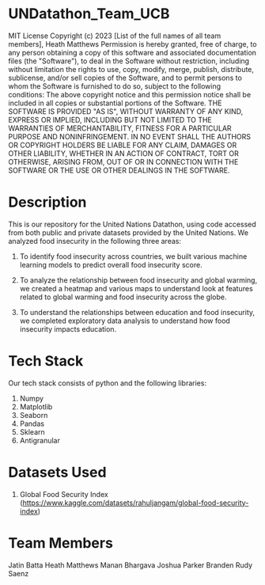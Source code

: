 # UNDatathon_Team_UCB
MIT License
Copyright (c) 2023 [List of the full names of all team members], Heath Matthews
Permission is hereby granted, free of charge, to any person obtaining a copy of this software and associated documentation files (the "Software"), to deal in the Software without restriction, including without limitation the rights to use, copy, modify, merge, publish, distribute, sublicense, and/or sell copies of the Software, and to permit persons to whom the Software is furnished to do so, subject to the following conditions:
The above copyright notice and this permission notice shall be included in all copies or substantial portions of the Software.
THE SOFTWARE IS PROVIDED "AS IS", WITHOUT WARRANTY OF ANY KIND, EXPRESS OR IMPLIED, INCLUDING BUT NOT LIMITED TO THE WARRANTIES OF MERCHANTABILITY, FITNESS FOR A PARTICULAR PURPOSE AND NONINFRINGEMENT. IN NO EVENT SHALL THE AUTHORS OR COPYRIGHT HOLDERS BE LIABLE FOR ANY CLAIM, DAMAGES OR OTHER LIABILITY, WHETHER IN AN ACTION OF CONTRACT, TORT OR OTHERWISE, ARISING FROM, OUT OF OR IN CONNECTION WITH THE SOFTWARE OR THE USE OR OTHER DEALINGS IN THE SOFTWARE.

# Description
This is our repository for the United Nations Datathon, using code accessed from both public and private datasets provided by the United Nations. We analyzed food insecurity in the following three areas: 
1. To identify food insecurity across countries, we built various machine learning models to predict overall food insecurity score.
   
2. To analyze the relationship between food insecurity and global warming, we created a heatmap and various maps to understand look at features related to global warming and food insecurity across the globe.

3. To understand the relationships between education and food insecurity, we completed exploratory data analysis to understand how food insecurity impacts education.

# Tech Stack
Our tech stack consists of python and the following libraries: 
1. Numpy
2. Matplotlib
3. Seaborn
4. Pandas
5. Sklearn
6. Antigranular

# Datasets Used 
1. Global Food Security Index (https://www.kaggle.com/datasets/rahuljangam/global-food-security-index)

# Team Members
Jatin Batta
Heath Matthews
Manan Bhargava
Joshua Parker
Branden Rudy Saenz





